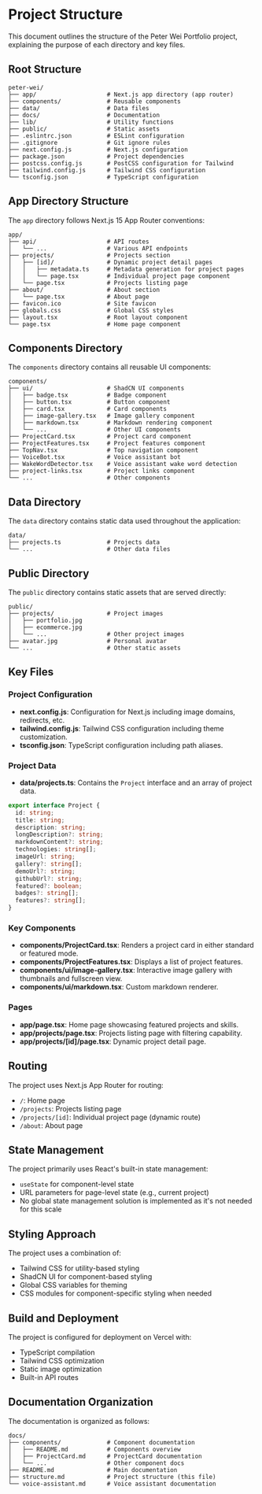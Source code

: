 # Project Structure

This document outlines the structure of the Peter Wei Portfolio project, explaining the purpose of each directory and key files.

## Root Structure

```
peter-wei/
├── app/                    # Next.js app directory (app router)
├── components/             # Reusable components
├── data/                   # Data files
├── docs/                   # Documentation
├── lib/                    # Utility functions
├── public/                 # Static assets
├── .eslintrc.json          # ESLint configuration
├── .gitignore              # Git ignore rules
├── next.config.js          # Next.js configuration
├── package.json            # Project dependencies
├── postcss.config.js       # PostCSS configuration for Tailwind
├── tailwind.config.js      # Tailwind CSS configuration
└── tsconfig.json           # TypeScript configuration
```

## App Directory Structure

The `app` directory follows Next.js 15 App Router conventions:

```
app/
├── api/                    # API routes
│   └── ...                 # Various API endpoints
├── projects/               # Projects section
│   ├── [id]/               # Dynamic project detail pages
│   │   ├── metadata.ts     # Metadata generation for project pages
│   │   └── page.tsx        # Individual project page component
│   └── page.tsx            # Projects listing page
├── about/                  # About section
│   └── page.tsx            # About page
├── favicon.ico             # Site favicon
├── globals.css             # Global CSS styles
├── layout.tsx              # Root layout component
└── page.tsx                # Home page component
```

## Components Directory

The `components` directory contains all reusable UI components:

```
components/
├── ui/                     # ShadCN UI components
│   ├── badge.tsx           # Badge component
│   ├── button.tsx          # Button component
│   ├── card.tsx            # Card components
│   ├── image-gallery.tsx   # Image gallery component
│   ├── markdown.tsx        # Markdown rendering component
│   └── ...                 # Other UI components
├── ProjectCard.tsx         # Project card component
├── ProjectFeatures.tsx     # Project features component
├── TopNav.tsx              # Top navigation component
├── VoiceBot.tsx            # Voice assistant bot
├── WakeWordDetector.tsx    # Voice assistant wake word detection
├── project-links.tsx       # Project links component
└── ...                     # Other components
```

## Data Directory

The `data` directory contains static data used throughout the application:

```
data/
├── projects.ts             # Projects data
└── ...                     # Other data files
```

## Public Directory

The `public` directory contains static assets that are served directly:

```
public/
├── projects/               # Project images
│   ├── portfolio.jpg
│   ├── ecommerce.jpg
│   └── ...                 # Other project images
├── avatar.jpg              # Personal avatar
└── ...                     # Other static assets
```

## Key Files

### Project Configuration

- **next.config.js**: Configuration for Next.js including image domains, redirects, etc.
- **tailwind.config.js**: Tailwind CSS configuration including theme customization.
- **tsconfig.json**: TypeScript configuration including path aliases.

### Project Data

- **data/projects.ts**: Contains the `Project` interface and an array of project data.

```typescript
export interface Project {
  id: string;
  title: string;
  description: string;
  longDescription?: string;
  markdownContent?: string;
  technologies: string[];
  imageUrl: string;
  gallery?: string[];
  demoUrl?: string;
  githubUrl?: string;
  featured?: boolean;
  badges?: string[];
  features?: string[];
}
```

### Key Components

- **components/ProjectCard.tsx**: Renders a project card in either standard or featured mode.
- **components/ProjectFeatures.tsx**: Displays a list of project features.
- **components/ui/image-gallery.tsx**: Interactive image gallery with thumbnails and fullscreen view.
- **components/ui/markdown.tsx**: Custom markdown renderer.

### Pages

- **app/page.tsx**: Home page showcasing featured projects and skills.
- **app/projects/page.tsx**: Projects listing page with filtering capability.
- **app/projects/[id]/page.tsx**: Dynamic project detail page.

## Routing

The project uses Next.js App Router for routing:

- `/`: Home page
- `/projects`: Projects listing page
- `/projects/[id]`: Individual project page (dynamic route)
- `/about`: About page

## State Management

The project primarily uses React's built-in state management:

- `useState` for component-level state
- URL parameters for page-level state (e.g., current project)
- No global state management solution is implemented as it's not needed for this scale

## Styling Approach

The project uses a combination of:

- Tailwind CSS for utility-based styling
- ShadCN UI for component-based styling
- Global CSS variables for theming
- CSS modules for component-specific styling when needed

## Build and Deployment

The project is configured for deployment on Vercel with:

- TypeScript compilation
- Tailwind CSS optimization
- Static image optimization
- Built-in API routes

## Documentation Organization

The documentation is organized as follows:

```
docs/
├── components/             # Component documentation
│   ├── README.md           # Components overview
│   ├── ProjectCard.md      # ProjectCard documentation
│   └── ...                 # Other component docs
├── README.md               # Main documentation
├── structure.md            # Project structure (this file)
└── voice-assistant.md      # Voice assistant documentation
``` 